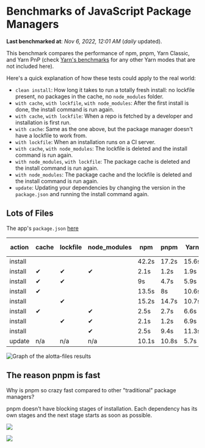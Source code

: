 # Benchmarks of JavaScript Package Managers

**Last benchmarked at**: _Nov 6, 2022, 12:01 AM_ (_daily_ updated).

This benchmark compares the performance of npm, pnpm, Yarn Classic, and Yarn PnP (check [Yarn's benchmarks](https://yarnpkg.com/benchmarks) for any other Yarn modes that are not included here).

Here's a quick explanation of how these tests could apply to the real world:

- `clean install`: How long it takes to run a totally fresh install: no lockfile present, no packages in the cache, no `node_modules` folder.
- `with cache`, `with lockfile`, `with node_modules`: After the first install is done, the install command is run again.
- `with cache`, `with lockfile`: When a repo is fetched by a developer and installation is first run.
- `with cache`: Same as the one above, but the package manager doesn't have a lockfile to work from.
- `with lockfile`: When an installation runs on a CI server.
- `with cache`, `with node_modules`: The lockfile is deleted and the install command is run again.
- `with node_modules`, `with lockfile`: The package cache is deleted and the install command is run again.
- `with node_modules`: The package cache and the lockfile is deleted and the install command is run again.
- `update`: Updating your dependencies by changing the version in the `package.json` and running the install command again.

## Lots of Files

The app's `package.json` [here](https://github.com/pnpm/pnpm.github.io/blob/main/benchmarks/fixtures/alotta-files/package.json)

| action  | cache | lockfile | node_modules| npm | pnpm | Yarn | Yarn PnP |
| ---     | ---   | ---      | ---         | --- | ---  | ---  | ---      |
| install |       |          |             | 42.2s | 17.2s | 15.6s | 32.6s |
| install | ✔     | ✔        | ✔           | 2.1s | 1.2s | 1.9s | n/a |
| install | ✔     | ✔        |             | 9s | 4.7s | 5.9s | 1.2s |
| install | ✔     |          |             | 13.5s | 8s | 10.6s | 5.9s |
| install |       | ✔        |             | 15.2s | 14.7s | 10.7s | 27s |
| install | ✔     |          | ✔           | 2.5s | 2.7s | 6.6s | n/a |
| install |       | ✔        | ✔           | 2.1s | 1.2s | 6.9s | n/a |
| install |       |          | ✔           | 2.5s | 9.4s | 11.3s | n/a |
| update  | n/a | n/a | n/a | 10.1s | 10.8s | 5.7s | 11.6s |

<img alt="Graph of the alotta-files results" src="/img/benchmarks/alotta-files.svg" />

## The reason pnpm is fast

Why is pnpm so crazy fast compared to other "traditional" package managers?

pnpm doesn't have blocking stages of installation. Each dependency has its own stages and the next stage starts as soon as possible.

![](/img/installation-stages-of-other-pms.png)

![](/img/installation-stages-of-pnpm.jpg)